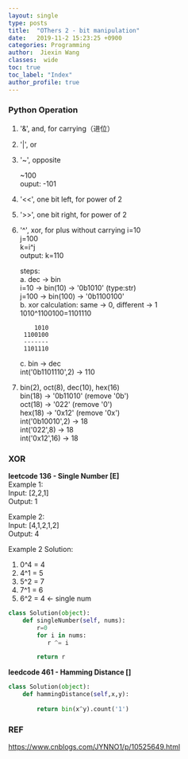 ```yaml
---
layout: single
type: posts
title:  "OThers 2 - bit manipulation"
date:   2019-11-2 15:23:25 +0900
categories: Programming
author:  Jiexin Wang
classes:  wide
toc: true
toc_label: "Index"
author_profile: true
---
```


### Python Operation  
1. '&', and, for carrying（进位） 

2. '|', or  

3. '~', opposite  
    
    ~100  
    ouput: -101  
 
4. '<<', one bit left, for power of 2  

5. '>>', one bit right, for power of 2  

6. '^', xor, for plus without carrying
i=10  
j=100  
k=i^j  
output: k=110  

    steps:  
    a. dec -> bin  
    i=10 -> bin(10) -> '0b1010' (type:str)  
    j=100 -> bin(100) -> '0b1100100'  
    b. xor calculation: same -> 0, different -> 1  
    1010^1100100=1101110  
 
           1010
        1100100
        -------
        1101110
        
    c. bin -> dec  
    int('0b1101110',2) -> 110  

7. bin(2), oct(8), dec(10), hex(16)  
bin(18) -> '0b11010' (remove '0b')  
oct(18) -> '022' (remove '0')  
hex(18) -> '0x12' (remove '0x')  
int('0b10010',2) -> 18  
int('022',8) -> 18  
int('0x12',16) -> 18  

### XOR  

**leetcode 136 - Single Number [E]**   
Example 1:  
Input: [2,2,1]  
Output: 1  

Example 2:  
Input: [4,1,2,1,2]  
Output: 4  

Example 2 Solution:  
1. 0^4 = 4  
2. 4^1 = 5  
3. 5^2 = 7  
4. 7^1 = 6  
5. 6^2 = 4 <- single num   

```python
class Solution(object):
    def singleNumber(self, nums):
        r=0
        for i in nums:
           r ^= i

        return r         
```   

**leedcode 461 - Hamming Distance []**
```python
class Solution(object):
    def hammingDistance(self,x,y):
       
        return bin(x^y).count('1')      
```   

### REF

https://www.cnblogs.com/JYNNO1/p/10525649.html
